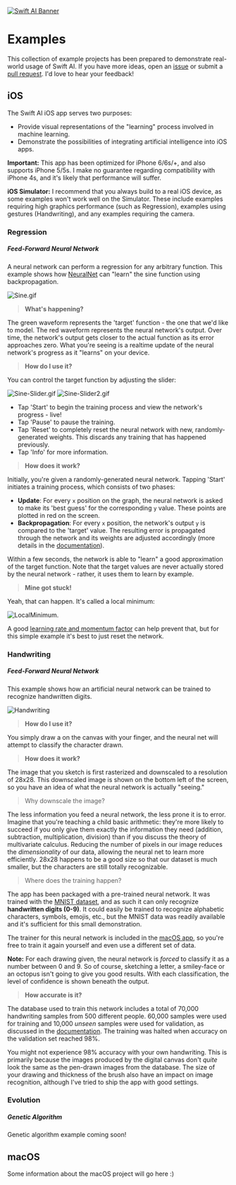 [![Swift AI Banner](https://github.com/collinhundley/Swift-AI/blob/master/SiteAssets/Banner.png?raw=true)](https://github.com/collinhundley/Swift-AI#care-enough-to-donate)

# Examples
This collection of example projects has been prepared to demonstrate real-world usage of Swift AI.  If you have more ideas, open an [issue](https://github.com/collinhundley/Swift-AI/issues) or submit a [pull request](https://github.com/collinhundley/Swift-AI/pulls).  I'd love to hear your feedback!

## iOS
The Swift AI iOS app serves two purposes:
- Provide visual representations of the "learning" process involved in machine learning.
- Demonstrate the possibilities of integrating artificial intelligence into iOS apps.

**Important:** This app has been optimized for iPhone 6/6s/+, and also supports iPhone 5/5s. I make no guarantee regarding compatibility with iPhone 4s, and it's likely that performance will suffer.

**iOS Simulator:** I recommend that you always build to a real iOS device, as some examples won't work well on the Simulator. These include examples requiring high graphics performance (such as Regression), examples using gestures (Handwriting), and any examples requiring the camera.

### Regression
##### Feed-Forward Neural Network

A neural network can perform a regression for any arbitrary function. This example shows how [NeuralNet](https://github.com/collinhundley/Swift-AI/blob/master/Documentation/NeuralNet.md#multi-layer-feed-forward-neural-network) can "learn" the sine function using backpropagation.

![Sine.gif](https://github.com/collinhundley/Swift-AI/blob/master/SiteAssets/Sine.gif?raw=true)

> **What's happening?**

The green waveform represents the 'target' function - the one that we'd like to model. The red waveform represents the neural network's output. Over time, the network's output gets closer to the actual function as its error approaches zero. What you're seeing is a realtime update of the neural network's progress as it "learns" on your device.

> **How do I use it?**

You can control the target function by adjusting the slider:

![Sine-Slider.gif](https://github.com/collinhundley/Swift-AI/blob/master/SiteAssets/Sine-Slider.gif?raw=true) ![Sine-Slider2.gif](https://github.com/collinhundley/Swift-AI/blob/master/SiteAssets/Sine-Slider2.gif?raw=true)

- Tap 'Start' to begin the training process and view the network's progress - live!
- Tap 'Pause' to pause the training.
- Tap 'Reset' to completely reset the neural network with new, randomly-generated weights. This discards any training that has happened previously.
- Tap 'Info' for more information.

> **How does it work?**

Initially, you're given a randomly-generated neural network. Tapping 'Start' initiates a training process, which consists of two phases:
- **Update**: For every `x` position on the graph, the neural network is asked to make its 'best guess' for the corresponding `y` value. These points are plotted in red on the screen.
- **Backpropagation**: For every `x` position, the network's output `y` is compared to the 'target' value. The resulting error is propagated through the network and its weights are adjusted accordingly (more details in the [documentation](https://github.com/collinhundley/Swift-AI/blob/master/Documentation/NeuralNet.md#training)).

Within a few seconds, the network is able to "learn" a good approximation of the target function. Note that the target values are never actually stored by the neural network - rather, it uses them to learn by example.

> **Mine got stuck!**

Yeah, that can happen. It's called a local minimum:

![LocalMinimum](https://github.com/collinhundley/Swift-AI/blob/master/SiteAssets/LocalMinima.png?raw=true).

A good [learning rate and momentum factor](https://github.com/collinhundley/Swift-AI/blob/master/Documentation/NeuralNet.md#standard) can help prevent that, but for this simple example it's best to just reset the network.

### Handwriting
##### Feed-Forward Neural Network

This example shows how an artificial neural network can be trained to recognize handwritten digits.

![Handwriting](https://github.com/collinhundley/Swift-AI/blob/master/SiteAssets/Handwriting.png?raw=true)

> **How do I use it?**

You simply draw a on the canvas with your finger, and the neural net will attempt to classify the character drawn.

> **How does it work?**

The image that you sketch is first rasterized and downscaled to a resolution of 28x28. This downscaled image is shown on the bottom left of the screen, so you have an idea of what the neural network is actually "seeing."

> Why downscale the image?

The less information you feed a neural network, the less prone it is to error. Imagine that you're teaching a child basic arithmetic: they're more likely to succeed if you only give them exactly the information they need (addition, subtraction, multiplication, division) than if you discuss the theory of multivariate calculus. Reducing the number of pixels in our image reduces the *dimensionality* of our data, allowing the neural net to learn more efficiently. 28x28 happens to be a good size so that our dataset is much smaller, but the characters are still totally recognizable.

> Where does the training happen?

The app has been packaged with a pre-trained neural network. It was trained with the [MNIST dataset](http://yann.lecun.com/exdb/mnist/), and as such it can only recognize **handwritten digits (0-9)**. It could easily be trained to recognize alphabetic characters, symbols, emojis, etc., but the MNIST data was readily available and it's sufficient for this small demonstration.

The trainer for this neural network is included in the [macOS app](https://github.com/collinhundley/Swift-AI/tree/master/Documentation/Examples.md#macos), so you're free to train it again yourself and even use a different set of data.

**Note:** For each drawing given, the neural network is *forced* to classify it as a number between 0 and 9. So of course, sketching a letter, a smiley-face or an octopus isn't going to give you good results. With each classification, the level of confidence is shown beneath the output.

> **How accurate is it?**

The database used to train this network includes a total of 70,000 handwriting samples from 500 different people. 60,000 samples were used for training and 10,000 *unseen* samples were used for validation, as discussed in the [documentation](https://github.com/collinhundley/Swift-AI/blob/master/Documentation/NeuralNet.md#training). The training was halted when accuracy on the validation set reached 98%.

You might not experience 98% accuracy with your own handwriting. This is primarily because the images produced by the digital canvas don't *quite* look the same as the pen-drawn images from the database. The size of your drawing and thickness of the brush also have an impact on image recognition, although I've tried to ship the app with good settings.



### Evolution

##### Genetic Algorithm

Genetic algorithm example coming soon!

## macOS

Some information about the macOS project will go here :)
